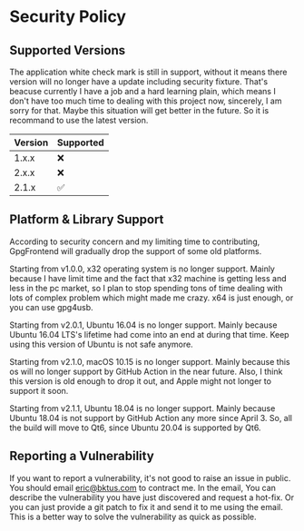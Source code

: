 # Security Policy

## Supported Versions

The application white check mark is still in support, without it means there
version will no longer have a update including security fixture. That's beacuse
currently I have a job and a hard learning plain, which means I don't have too
much time to dealing with this project now, sincerely, I am sorry for that.
Maybe this situation will get better in the future. So it is recommand to use
the latest version.

| Version | Supported          |
| ------- | ------------------ |
| 1.x.x   | :x:                |
| 2.x.x   | :x:                |
| 2.1.x   | :white_check_mark: |

## Platform & Library Support

According to security concern and my limiting time to contributing, GpgFrontend
will gradually drop the support of some old platforms.

Starting from v1.0.0, x32 operating system is no longer support. Mainly because
I have limit time and the fact that x32 machine is getting less and less in the
pc market, so I plan to stop spending tons of time dealing with lots of complex
problem which might made me crazy. x64 is just enough, or you can use gpg4usb.

Starting from v2.0.1, Ubuntu 16.04 is no longer support. Mainly because Ubuntu
16.04 LTS's lifetime had come into an end at during that time. Keep using this
version of Ubuntu is not safe anymore.

Starting from v2.1.0, macOS 10.15 is no longer support. Mainly because this os
will no longer support by GitHub Action in the near future. Also, I think this
version is old enough to drop it out, and Apple might not longer to support it
soon.

Starting from v2.1.1, Ubuntu 18.04 is no longer support. Mainly because Ubuntu
18.04 is not support by GitHub Action any more since April 3. So, all the build
will move to Qt6, since Ubuntu 20.04 is supported by Qt6.

## Reporting a Vulnerability

If you want to report a vulnerability, it's not good to raise an issue in
public. You should email eric@bktus.com to contract me. In the email, You can
describe the vulnerability you have just discovered and request a hot-fix. Or
you can just provide a git patch to fix it and send it to me using the email.
This is a better way to solve the vulnerability as quick as possible.
